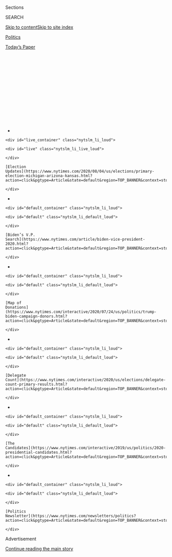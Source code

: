 <div id="app">

<div>

<div>

<div>

<div class="NYTAppHideMasthead css-1q2w90k e1suatyy0">

<div class="section css-ui9rw0 e1suatyy2">

<div class="css-eph4ug er09x8g0">

<div class="css-6n7j50">

</div>

<span class="css-1dv1kvn">Sections</span>

<div class="css-10488qs">

<span class="css-1dv1kvn">SEARCH</span>

</div>

[Skip to content](#site-content)[Skip to site
index](#site-index)

</div>

<div id="masthead-section-label" class="css-1wr3we4 eaxe0e00">

[Politics](https://www.nytimes.com/section/politics)

</div>

<div class="css-10698na e1huz5gh0">

</div>

</div>

<div id="masthead-bar-one" class="section hasLinks css-15hmgas e1csuq9d3">

<div class="css-uqyvli e1csuq9d0">

</div>

<div class="css-1uqjmks e1csuq9d1">

</div>

<div class="css-9e9ivx">

[](https://myaccount.nytimes.com/auth/login?response_type=cookie&client_id=vi)

</div>

<div class="css-1bvtpon e1csuq9d2">

[Today’s
Paper](https://www.nytimes.com/section/todayspaper)

</div>

</div>

</div>

</div>

<div data-aria-hidden="false">

<div id="site-content" data-role="main">

<div>

<div class="css-1aor85t" style="opacity:0.000000001;z-index:-1;visibility:hidden">

<div class="css-1hqnpie">

<div class="css-epjblv">

<span class="css-17xtcya">[Politics](/section/politics)</span><span class="css-x15j1o">|</span><span class="css-fwqvlz">A
Wider-Than-Thought Trump
Investigation</span>

</div>

<div class="css-k008qs">

<div class="css-1iwv8en">

<span class="css-18z7m18"></span>

<div>

</div>

</div>

<span class="css-1n6z4y">https://nyti.ms/3i3Vz3E</span>

<div class="css-1705lsu">

<div class="css-4xjgmj">

<div class="css-4skfbu" data-role="toolbar" data-aria-label="Social Media Share buttons, Save button, and Comments Panel with current comment count" data-testid="share-tools">

  - 
  - 
  - 
  - 
    
    <div class="css-6n7j50">
    
    </div>

  - 

</div>

</div>

</div>

</div>

</div>

</div>

<div id="NYT_TOP_BANNER_REGION" class="css-13pd83m">

<div>

<div id="styln-elections-notifications-menu" class="section interactive-content interactive-size-medium css-1edisqu">

<div class="css-17ih8de interactive-body">

<div class="nytslm_innerContainer" data-aria-live="polite">

<div class="nytslm_title">

</div>

  - 
    
    <div id="live_container" class="nytslm_li_loud">
    
    <div id="live" class="nytslm_li_live_loud">
    
    </div>
    
    [Election
    Updates](https://www.nytimes.com/2020/08/04/us/elections/primary-election-michigan-arizona-kansas.html?action=click&pgtype=Article&state=default&region=TOP_BANNER&context=storylines_menu)
    
    </div>

  - 
    
    <div id="default_container" class="nytslm_li_loud">
    
    <div id="default" class="nytslm_li_default_loud">
    
    </div>
    
    [Biden’s V.P.
    Search](https://www.nytimes.com/article/biden-vice-president-2020.html?action=click&pgtype=Article&state=default&region=TOP_BANNER&context=storylines_menu)
    
    </div>

  - 
    
    <div id="default_container" class="nytslm_li_loud">
    
    <div id="default" class="nytslm_li_default_loud">
    
    </div>
    
    [Map of
    Donations](https://www.nytimes.com/interactive/2020/07/24/us/politics/trump-biden-campaign-donors.html?action=click&pgtype=Article&state=default&region=TOP_BANNER&context=storylines_menu)
    
    </div>

  - 
    
    <div id="default_container" class="nytslm_li_loud">
    
    <div id="default" class="nytslm_li_default_loud">
    
    </div>
    
    [Delegate
    Count](https://www.nytimes.com/interactive/2020/us/elections/delegate-count-primary-results.html?action=click&pgtype=Article&state=default&region=TOP_BANNER&context=storylines_menu)
    
    </div>

  - 
    
    <div id="default_container" class="nytslm_li_loud">
    
    <div id="default" class="nytslm_li_default_loud">
    
    </div>
    
    [The
    Candidates](https://www.nytimes.com/interactive/2019/us/politics/2020-presidential-candidates.html?action=click&pgtype=Article&state=default&region=TOP_BANNER&context=storylines_menu)
    
    </div>

  - 
    
    <div id="default_container" class="nytslm_li_loud">
    
    <div id="default" class="nytslm_li_default_loud">
    
    </div>
    
    [Politics
    Newsletter](https://www.nytimes.com/newsletters/politics?action=click&pgtype=Article&state=default&region=TOP_BANNER&context=storylines_menu)
    
    </div>

</div>

</div>

</div>

</div>

</div>

<div id="top-wrapper" class="css-1sy8kpn">

<div id="top-slug" class="css-l9onyx">

Advertisement

</div>

[Continue reading the main
story](#after-top)

<div class="ad top-wrapper" style="text-align:center;height:100%;display:block;min-height:250px">

<div id="top" class="place-ad" data-position="top" data-size-key="top">

</div>

</div>

<div id="after-top">

</div>

</div>

<div>

<div id="sponsor-wrapper" class="css-1hyfx7x">

<div id="sponsor-slug" class="css-19vbshk">

Supported by

</div>

[Continue reading the main
story](#after-sponsor)

<div id="sponsor" class="ad sponsor-wrapper" style="text-align:center;height:100%;display:block">

</div>

<div id="after-sponsor">

</div>

</div>

<div class="css-186x18t">

On Politics

</div>

<div class="css-1vkm6nb ehdk2mb0">

# A Wider-Than-Thought Trump Investigation

</div>

<div class="css-18e8msd">

<div class="css-vp77d3 epjyd6m0">

<div class="css-hus3qt ey68jwv0" data-aria-hidden="true">

[![Giovanni
Russonello](https://static01.nyt.com/images/2019/04/03/multimedia/author-giovanni-russonello/author-giovanni-russonello-thumbLarge.png
"Giovanni Russonello")](https://www.nytimes.com/by/giovanni-russonello)

</div>

<div class="css-1baulvz">

By [<span class="css-1baulvz last-byline" itemprop="name">Giovanni
Russonello</span>](https://www.nytimes.com/by/giovanni-russonello)

</div>

</div>

  - Aug. 4, 2020, <span class="css-epvm6">6:59 a.m.
    ET</span>

  - 
    
    <div class="css-4xjgmj">
    
    <div class="css-d8bdto" data-role="toolbar" data-aria-label="Social Media Share buttons, Save button, and Comments Panel with current comment count" data-testid="share-tools">
    
      - 
      - 
      - 
      - 
        
        <div class="css-6n7j50">
        
        </div>
    
      - 
    
    </div>
    
    </div>

</div>

</div>

<div class="section meteredContent css-1r7ky0e" name="articleBody" itemprop="articleBody">

<div class="css-1fanzo5 StoryBodyCompanionColumn">

<div class="css-53u6y8">

-----

*Fauci has Birx’s back, Obama endorses over 100 down-ballot candidates,
and the Manhattan D.A. may be taking a harder look at Trump. It’s
Tuesday, and this is your politics tip sheet.* [*Sign up
here*](https://www.nytimes.com/newsletters/politics?module=inline) *to
get On Politics in your inbox every
weekday.*

</div>

</div>

<div class="css-79elbk" data-testid="photoviewer-wrapper">

<div class="css-z3e15g" data-testid="photoviewer-wrapper-hidden">

</div>

<div class="css-1a48zt4 ehw59r15" data-testid="photoviewer-children">

![](https://static01.nyt.com/images/2020/03/26/us/onpolitics-speech-bubble/onpolitics-speech-bubble-articleLarge-v4.gif?quality=75&auto=webp&disable=upscale)

</div>

</div>

<div class="css-1fanzo5 StoryBodyCompanionColumn">

<div class="css-53u6y8">

## Where things stand

  - **A court filing yesterday contained a significant clue** indicating
    that [the Manhattan district attorney’s office may be conducting a
    broader
    investigation](https://www.nytimes.com/2020/08/03/nyregion/donald-trump-taxes-cyrus-vance.html?action=click&module=Top%20Stories&pgtype=Homepage)
    than previously known into President Trump’s personal and business
    practices.

  - Until now, New York prosecutors were thought to be leading a
    relatively narrow investigation into hush payments made to Stormy
    Daniels and Karen McDougal in the run-up to the 2016 presidential
    election.

  - But in the filing, prosecutors said they had a wide legal basis on
    which to investigate Trump’s business practices, citing “undisputed”
    assertions made in earlier court papers and various news reports.

  - Among those reports was one that suggested the president might have
    illegally inflated his assets to lenders and insurers. Another
    focused on the congressional testimony of Michael Cohen, Trump’s
    former fixer, who told lawmakers last year that the president had
    committed insurance fraud. Trump’s lawyers have denied wrongdoing.

  - **Another day, another flare-up in Trump’s continuing war** with
    social media companies, which he seems to both love and loathe. But
    this time, conflict appears to have been averted.

  - Trump threatened last week to ban TikTok, a Chinese-owned company,
    from operating in the United States — part of a campaign-season
    blitz of anti-China messaging. But yesterday, [Trump said that he
    had given his blessing over the
    weekend](https://www.nytimes.com/2020/08/03/technology/trump-tiktok-microsoft.html)
    for Microsoft to buy the popular social media network, so long as a
    deal takes place by Sept. 15.

  - “It can’t be controlled for security reasons by China,” Trump said
    in comments at the White House. He said he would not mind if
    Microsoft or another “very American” company bought it.

  - Trump suggested that the government should be compensated for
    letting a deal go through, although he didn’t make it clear how such
    a premium might be collected. “A very substantial portion of that
    price is going to have to come into the Treasury of the United
    States, because we’re making it possible for this deal to happen,”
    Trump said.

  - Administration officials and lawmakers on both sides of the aisle
    have repeatedly cited security concerns over TikTok, a viral video
    app popular with children and young adults, saying it [could
    potentially allow the Chinese government
    access](https://www.nytimes.com/2020/08/03/technology/tiktok-microsoft-tweens.html)
    to American user data.

  - **Seven years of allegedly defrauding the government**. $100 million
    in losses. One on-the-record exchange between a senior Trump
    administration official and a senator, during a congressional
    hearing, in which [the official pledges to see if he can help the
    company](https://www.nytimes.com/2020/08/03/us/politics/yrc-coronavirus-relief-funds.html).

  - These are all at the heart of a deal that the government struck with
    YRC Worldwide, a trucking company that had been sued by the Justice
    Department — until the administration decided to extend it a loan of
    $700 million, in exchange for a 30 percent stake in the business.

  - The deal, approved on the grounds that YRC was essential to national
    security, sent the company’s stock soaring and made YRC one of the
    largest recipients of taxpayer money allocated as part of the
    coronavirus relief legislation.

<!-- end list -->

  - **Barack Obama is wading more deeply** into the 2020 campaign, and
    yesterday [he released his first slate of
    endorsements](https://www.nytimes.com/2020/08/03/us/elections/biden-vs-trump.html?action=click&module=Top%20Stories&pgtype=Homepage#link-3de249e6).
    He lent his support to 118 candidates in 17 states, including 52 for
    the House of Representatives and five for the Senate in key
    battlegrounds.

  - All five of the Senate endorsements are of Democratic challengers
    running to unseat Republicans — in Colorado, Iowa, Maine, North
    Carolina and South Carolina. For now, he’s staying out of the Senate
    races in certain conservative-leaning states — including Montana,
    Kentucky, Georgia and Texas — where Democratic candidates are also
    challenging Republican incumbents, but where it isn’t clear if his
    endorsement would have the desired effect.

  - Ten of the candidates endorsed by Obama were alumni of his
    presidential administration.

  - All eyes are on Joe Biden as [he moves toward an announcement of his
    choice of a running
    mate](https://www.nytimes.com/article/biden-vice-president-2020.html?action=click&pgtype=Article&state=default&module=styln-elections-2020&region=TOP_BANNER&context=storylines_menu).
    He recently indicated that he would make a decision this week,
    though his aides now say the choice won’t become public until next
    week.

  - **The White House is carrying out mandatory, random coronavirus
    testing** for its staff in an effort to contain the virus’s spread
    at a time when it is pervading several regions of the country.
    Trump’s national security adviser, Robert O’Brien, was revealed
    last week to have tested positive for the coronavirus, becoming the
    latest in a string of administration officials to contract it.

  - The testing decision arrived a day after Dr. Deborah Birx, the White
    House coronavirus response coordinator, said on CNN that the
    pandemic had entered a “new phase” in which the virus was
    “extraordinarily widespread” in rural areas as well as urban ones,
    in part because it was being transmitted by asymptomatic people.

  - Trump and other Republicans attacked Birx for her proclamation. The
    president tweeted that her comments were “pathetic” and painted the
    bad news as Democratic propaganda. He sought to walk back those
    remarks in an evening news conference, expressing his “respect” for
    Birx.

  - Also yesterday, [Dr. Anthony Fauci backed up Birx’s
    analysis](https://www.nytimes.com/2020/08/03/world/coronavirus-covid-19.html#link-4e40df05)
    during a news conference at which he joined the governor of
    Connecticut by video conference. Fauci, the nation’s leading
    infectious disease expert, said Birx had been referring to the
    “inherent community spread” happening in some states. “When you
    have community spread, it’s much more difficult to get your arms
    around that and contain it,” he
said.

</div>

</div>

<div>

</div>

<div class="css-1fanzo5 StoryBodyCompanionColumn">

<div class="css-53u6y8">

-----

</div>

</div>

<div class="css-1fanzo5 StoryBodyCompanionColumn">

<div class="css-53u6y8">

### Photo of the day

</div>

</div>

<div class="css-79elbk" data-testid="photoviewer-wrapper">

<div class="css-z3e15g" data-testid="photoviewer-wrapper-hidden">

</div>

<div class="css-1a48zt4 ehw59r15" data-testid="photoviewer-children">

<div class="css-1xdhyk6 erfvjey0">

<span class="css-1ly73wi e1tej78p0">Image</span>

<div class="css-zjzyr8">

<div data-testid="lazyimage-container" style="height:257.77777777777777px">

</div>

</div>

</div>

<span class="css-cnj6d5 e1z0qqy90" itemprop="copyrightHolder"><span class="css-1ly73wi e1tej78p0">Credit...</span><span>Doug
Mills/The New York Times</span></span>

</div>

</div>

<div class="css-1fanzo5 StoryBodyCompanionColumn">

<div class="css-53u6y8">

President Trump held up a map showing coronavirus cases in the country
during a meeting yesterday with tech
workers.

-----

<div id="NYT_MAIN_CONTENT_1_REGION" class="css-9tf9ac">

<div>

<div id="styln-nfldraft-updates-block" class="section interactive-content interactive-size-medium css-1ftcdic">

<div class="css-17ih8de interactive-body">

<div id="styln-briefing-block" data-asset-id="">

<div class="briefing-block-header-section">

# [Latest Updates: 2020 Election](https://www.nytimes.com/2020/08/04/us/elections/primary-election-michigan-arizona-kansas.html?action=click&pgtype=Article&state=default&region=MAIN_CONTENT_1&context=storylines_live_updates)

<div class="briefing-block-ts">

Updated 2020-08-04T19:32:25.304Z

</div>

</div>

  - [Two G.O.P. Senate primaries offer — what else? — a test of loyalty
    to
    Trump.](https://www.nytimes.com/2020/08/04/us/elections/primary-election-michigan-arizona-kansas.html?action=click&pgtype=Article&state=default&region=MAIN_CONTENT_1&context=storylines_live_updates#link-3924dd44)
  - [President Trump is suddenly a big supporter of mail-in voting — in
    Florida.](https://www.nytimes.com/2020/08/04/us/elections/primary-election-michigan-arizona-kansas.html?action=click&pgtype=Article&state=default&region=MAIN_CONTENT_1&context=storylines_live_updates#link-32b39e33)
  - [Election experts warn Congress about widespread disenfranchisement
    of voters of color in
    November.](https://www.nytimes.com/2020/08/04/us/elections/primary-election-michigan-arizona-kansas.html?action=click&pgtype=Article&state=default&region=MAIN_CONTENT_1&context=storylines_live_updates#link-6d019753)

<div class="briefing-block-footer">

<div class="briefing-block-footer-meta">

[See more
updates](https://www.nytimes.com/2020/08/04/us/elections/primary-election-michigan-arizona-kansas.html?action=click&pgtype=Article&state=default&region=MAIN_CONTENT_1&context=storylines_live_updates)

</div>

</div>

</div>

</div>

</div>

</div>

</div>

## Young voters haven’t forgotten about gun control, but they see it as inextricably linked to racial justice.

Yesterday was exactly one year since the massacre in El Paso, where a
gunman who the authorities say was motivated by anti-Hispanic hatred
killed 23 people at a Walmart Supercenter.

Young gun-control activists in El Paso gathered for a vigil last night
at the site of the attack, where they were joined by other community
groups.

</div>

</div>

<div class="css-1fanzo5 StoryBodyCompanionColumn">

<div class="css-53u6y8">

Joe Biden released a campaign
[advertisement](https://www.youtube.com/watch?v=BbQQEPwarmU) recognizing
the anniversary. In it, he says that Americans must “stand against
hate.”

And Students Demand Action, a grass-roots arm of the nonprofit Everytown
for Gun Safety, [posted a
message](https://www.instagram.com/p/CDbpUdzHq_L/) on Instagram in
remembrance of the victims. “We are committed to fighting for stronger
gun legislation, because too often guns end up in the wrong hands and
make hatred lethal,” the post read.

Each of these acts of commemoration acknowledged the shooting not only
as part of a national scourge of gun violence but also as an example of
the country’s struggle with racism.

It has been over two years since young activists led the March for Our
Lives, storming Washington with a demand for change after a school
shooting in Parkland, Fla., left 17 people dead. In those years, March
for Our Lives and Students Demand Action have sprouted hundreds of
chapters across the country. In 2018, their organizing efforts helped
drive a surge in youth turnout in the 2018 midterm elections. And they
have committed themselves to making just as big an impact this year.

The only catch is that many of those young voters who said that gun
safety was their top priority in the months after Parkland have now
turned their most intense focus toward other issues, particularly
matters of racial justice, according to polls.

Still, activists insist that it isn’t a matter of either/or. [In our
interview for an article published
yesterday](https://www.nytimes.com/2020/08/03/us/politics/gun-control-voters.html),
Alanna Miller, a 19-year-old organizer with Students Demand Action, said
that the overlap between issues of racial justice and gun violence was
in fact central to activists’ focus this year.

“I don’t know if I would still be in this movement, organizing, if I
hadn’t expanded my worldview in thinking about this issue and how
insidious and how pervasive it is,” Miller said.

</div>

</div>

<div class="css-1fanzo5 StoryBodyCompanionColumn">

<div class="css-53u6y8">

And Charlie Kelly, Everytown’s senior political director, said that
drawing these ties resonated with the young voters whom organizers were
seeking to mobilize. “When we put out a call to our supporters to
support the George Floyd Justice in Policing Act, we saw students take
action at twice the rate of any previous action,” he said.

</div>

</div>

<div>

</div>

<div class="css-1fanzo5 StoryBodyCompanionColumn">

<div class="css-53u6y8">

*On Politics is also available as a newsletter.* [*Sign up
here*](https://www.nytimes.com/newsletters/politics) *to get it
delivered to your inbox.*

*Is there anything you think we’re missing? Anything you want to see
more of? We’d love to hear from you. Email us at*
[*onpolitics@nytimes.com*](mailto:onpolitics@nytimes.com)*.*

</div>

</div>

</div>

<div>

</div>

<div>

</div>

<div id="NYT_BELOW_MAIN_CONTENT_REGION">

<div>

<div id="STLYN_guide_v1_STYLN_guide_a" class="section css-l08pwh interactive-content interactive-size-medium">

<div class="css-17ih8de interactive-body">

<div class="g-story g-freebird g-max-limit" data-preview-slug="styln-scroll-guide">

</div>

<div id="g-electionguide-id" class="g-electionguide">

<div class="g-electionguide-container">

<div class="g-electionguide-wrapper">

<div class="g-electionguide-logo">

</div>

# Our 2020 Election Guide

Updated Aug. 4, 2020

  - 
    
    -----
    
    ## The Latest
    
      - Five states are holding primary elections Tuesday, with voters
        in Arizona, Kansas, Michigan, Missouri and Washington State
        choosing nominees for Congress and local offices. [Follow live
        election updates
        here.](https://www.nytimes.com/2020/08/04/us/elections/primary-election-michigan-arizona-kansas.html?action=click&pgtype=Article&state=default&region=BELOW_MAIN_CONTENT&context=storylines_guide)

  - 
    
    -----
    
    ## Biden’s V.P. Search
    
      - [Here are 13
        women](https://www.nytimes.com/article/biden-vice-president-2020.html?action=click&pgtype=Article&state=default&region=BELOW_MAIN_CONTENT&context=storylines_guide)
        who have been under consideration to be Joe Biden’s running
        mate, and why each might be chosen — and might not be.

  - 
    
    -----
    
    ## Keep Up With Our Coverage
    
      - Get an
        [email](https://www.nytimes.com/newsletters/politics?action=click&pgtype=Article&state=default&region=BELOW_MAIN_CONTENT&context=storylines_guide)
        recapping the day’s news
    
    <!-- end list -->
    
      - Download our mobile app on
        [iOS](https://apps.apple.com/us/app/nytimes/id284862083?ls=1&mat_click_id=5c79ae7455014fd1bd66b5610c05b8f2-20191112-16948&referrer=mat_click_id%3D5c79ae7455014fd1bd66b5610c05b8f2-20191112-16948%26link_click_id%3D722930677036718082)
        and
        [Android](http://a.localytics.com/android?id=com.nytimes.android&referrer=utm_source%3Dother_nyt_mobile_web%26utm_medium%3DWeb%2520page%26utm_term%3DGeneral%2520Mobile%2520Page%26utm_campaign%3DNYT%2520Mobile%2520General%2520Page)
        and turn on Breaking News and Politics alerts

</div>

</div>

</div>

</div>

</div>

</div>

</div>

<div>

</div>

<div>

<div id="bottom-wrapper" class="css-1ede5it">

<div id="bottom-slug" class="css-l9onyx">

Advertisement

</div>

[Continue reading the main
story](#after-bottom)

<div id="bottom" class="ad bottom-wrapper" style="text-align:center;height:100%;display:block;min-height:90px">

</div>

<div id="after-bottom">

</div>

</div>

</div>

</div>

</div>

## Site Index

<div>

</div>

## Site Information Navigation

  - [© <span>2020</span> <span>The New York Times
    Company</span>](https://help.nytimes.com/hc/en-us/articles/115014792127-Copyright-notice)

<!-- end list -->

  - [NYTCo](https://www.nytco.com/)
  - [Contact
    Us](https://help.nytimes.com/hc/en-us/articles/115015385887-Contact-Us)
  - [Work with us](https://www.nytco.com/careers/)
  - [Advertise](https://nytmediakit.com/)
  - [T Brand Studio](http://www.tbrandstudio.com/)
  - [Your Ad
    Choices](https://www.nytimes.com/privacy/cookie-policy#how-do-i-manage-trackers)
  - [Privacy](https://www.nytimes.com/privacy)
  - [Terms of
    Service](https://help.nytimes.com/hc/en-us/articles/115014893428-Terms-of-service)
  - [Terms of
    Sale](https://help.nytimes.com/hc/en-us/articles/115014893968-Terms-of-sale)
  - [Site
    Map](https://spiderbites.nytimes.com)
  - [Help](https://help.nytimes.com/hc/en-us)
  - [Subscriptions](https://www.nytimes.com/subscription?campaignId=37WXW)

</div>

</div>

</div>

</div>
